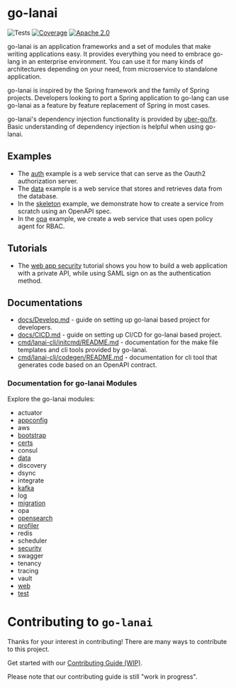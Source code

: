 # go-lanai

![Tests](https://github.com/cisco-open/go-lanai/actions/workflows/ci.yml/badge.svg?branch=main)
[![Coverage](https://cisco-open.github.io/go-lanai/reports/main/coverage-badge.svg)](https://cisco-open.github.io/go-lanai/reports/main/code-coverage-results.md)
[![Apache 2.0](https://img.shields.io/badge/License-Apache_2.0-green.svg)](https://opensource.org/license/apache-2-0/)

go-lanai is an application frameworks and a set of modules that make writing applications easy. It provides
everything you need to embrace go-lang in an enterprise environment. You can use it for many kinds of architectures 
depending on your need, from microservice to standalone application. 

go-lanai is inspired by the Spring framework and the family of Spring projects. Developers looking to port a Spring application
to go-lang can use go-lanai as a feature by feature replacement of Spring in most cases.

go-lanai's dependency injection functionality is provided by [uber-go/fx](https://github.com/uber-go/fx). Basic understanding
of dependency injection is helpful when using go-lanai.

## Examples

- The [auth](examples/auth/README.md) example is a web service that can serve as the Oauth2 authorization server.
- The [data](examples/database/README.md) example is a web service that stores and retrieves data from the database.
- In the [skeleton](examples/skeleton/README.md) example, we demonstrate how to create a service from scratch using an OpenAPI spec.
- In the [opa](examples/opa/README.md) example, we create a web service that uses open policy agent for RBAC.

## Tutorials

- The [web app security](docs/tutorials/Web-app-security.md) tutorial shows you how to build a web application with a private
API, while using SAML sign on as the authentication method.

## Documentations

- [docs/Develop.md](docs/Develop.md) - guide on setting up go-lanai based project for developers.
- [docs/CICD.md](docs/CICD.md) - guide on setting up CI/CD for go-lanai based project.
- [cmd/lanai-cli/initcmd/README.md](cmd/lanai-cli/initcmd/README.md) - documentation for the make file templates and cli tools provided by go-lanai.
- [cmd/lanai-cli/codegen/README.md](cmd/lanai-cli/codegen/README.md) - documentation for cli tool that generates code based on an OpenAPI contract.

### Documentation for go-lanai Modules

Explore the go-lanai modules:

- actuator
- [appconfig](pkg/appconfig/README.md)
- aws
- [bootstrap](pkg/bootstrap/README.md)
- [certs](pkg/certs/README.md)
- consul
- [data](pkg/data/README.md)
- discovery
- dsync
- integrate
- [kafka](pkg/kafka/README.md)
- log
- [migration](pkg/migration/README.md)
- opa
- [opensearch](pkg/opensearch/README.md)
- [profiler](pkg/profiler/README.md)
- redis
- scheduler
- [security](pkg/security/README.md)
- swagger
- tenancy
- tracing
- vault
- [web](pkg/web/README.md)
- [test](test/README.md)

# Contributing to `go-lanai`

Thanks for your interest in contributing! There are many ways to contribute to this project. 

Get started with our [Contributing Guide (WIP)](CONTRIBUTING.md).

Please note that our contributing guide is still "work in progress".